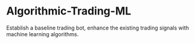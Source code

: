 # Algorithmic-Trading-ML
Establish a baseline trading bot, enhance the existing trading signals with machine learning algorithms.
